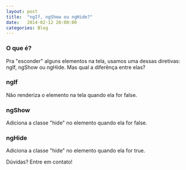 ```yaml
---
layout: post
title:  "ngIf, ngShow ou ngHide?"
date:   2014-02-12 20:00:00
categories: Blog
---
```


<h3>O que é?</h3>
Pra "esconder" alguns elementos na tela, usamos uma dessas diretivas: ngIf, ngShow ou ngHide. Mas qual a diferênça entre elas?

<h3>ngIf</h3>
Não renderiza o elemento na tela quando ela for false.

<h3>ngShow</h3>
Adiciona a classe "hide" no elemento quando ela for false.

<h3>ngHide</h3>
Adiciona a classe "hide" no elemento quando ela for true.

Dúvidas? Entre em contato!

